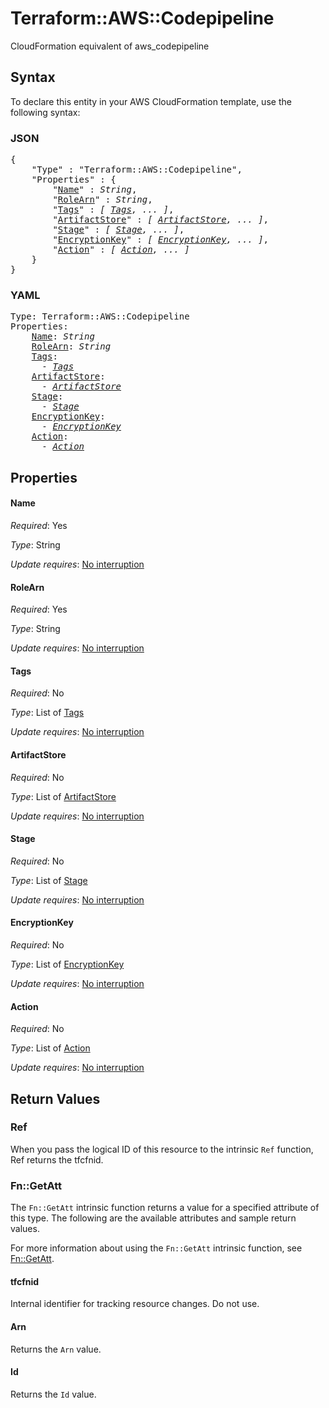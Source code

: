 # Terraform::AWS::Codepipeline

CloudFormation equivalent of aws_codepipeline

## Syntax

To declare this entity in your AWS CloudFormation template, use the following syntax:

### JSON

<pre>
{
    "Type" : "Terraform::AWS::Codepipeline",
    "Properties" : {
        "<a href="#name" title="Name">Name</a>" : <i>String</i>,
        "<a href="#rolearn" title="RoleArn">RoleArn</a>" : <i>String</i>,
        "<a href="#tags" title="Tags">Tags</a>" : <i>[ <a href="tags.md">Tags</a>, ... ]</i>,
        "<a href="#artifactstore" title="ArtifactStore">ArtifactStore</a>" : <i>[ <a href="artifactstore.md">ArtifactStore</a>, ... ]</i>,
        "<a href="#stage" title="Stage">Stage</a>" : <i>[ <a href="stage.md">Stage</a>, ... ]</i>,
        "<a href="#encryptionkey" title="EncryptionKey">EncryptionKey</a>" : <i>[ <a href="encryptionkey.md">EncryptionKey</a>, ... ]</i>,
        "<a href="#action" title="Action">Action</a>" : <i>[ <a href="action.md">Action</a>, ... ]</i>
    }
}
</pre>

### YAML

<pre>
Type: Terraform::AWS::Codepipeline
Properties:
    <a href="#name" title="Name">Name</a>: <i>String</i>
    <a href="#rolearn" title="RoleArn">RoleArn</a>: <i>String</i>
    <a href="#tags" title="Tags">Tags</a>: <i>
      - <a href="tags.md">Tags</a></i>
    <a href="#artifactstore" title="ArtifactStore">ArtifactStore</a>: <i>
      - <a href="artifactstore.md">ArtifactStore</a></i>
    <a href="#stage" title="Stage">Stage</a>: <i>
      - <a href="stage.md">Stage</a></i>
    <a href="#encryptionkey" title="EncryptionKey">EncryptionKey</a>: <i>
      - <a href="encryptionkey.md">EncryptionKey</a></i>
    <a href="#action" title="Action">Action</a>: <i>
      - <a href="action.md">Action</a></i>
</pre>

## Properties

#### Name

_Required_: Yes

_Type_: String

_Update requires_: [No interruption](https://docs.aws.amazon.com/AWSCloudFormation/latest/UserGuide/using-cfn-updating-stacks-update-behaviors.html#update-no-interrupt)

#### RoleArn

_Required_: Yes

_Type_: String

_Update requires_: [No interruption](https://docs.aws.amazon.com/AWSCloudFormation/latest/UserGuide/using-cfn-updating-stacks-update-behaviors.html#update-no-interrupt)

#### Tags

_Required_: No

_Type_: List of <a href="tags.md">Tags</a>

_Update requires_: [No interruption](https://docs.aws.amazon.com/AWSCloudFormation/latest/UserGuide/using-cfn-updating-stacks-update-behaviors.html#update-no-interrupt)

#### ArtifactStore

_Required_: No

_Type_: List of <a href="artifactstore.md">ArtifactStore</a>

_Update requires_: [No interruption](https://docs.aws.amazon.com/AWSCloudFormation/latest/UserGuide/using-cfn-updating-stacks-update-behaviors.html#update-no-interrupt)

#### Stage

_Required_: No

_Type_: List of <a href="stage.md">Stage</a>

_Update requires_: [No interruption](https://docs.aws.amazon.com/AWSCloudFormation/latest/UserGuide/using-cfn-updating-stacks-update-behaviors.html#update-no-interrupt)

#### EncryptionKey

_Required_: No

_Type_: List of <a href="encryptionkey.md">EncryptionKey</a>

_Update requires_: [No interruption](https://docs.aws.amazon.com/AWSCloudFormation/latest/UserGuide/using-cfn-updating-stacks-update-behaviors.html#update-no-interrupt)

#### Action

_Required_: No

_Type_: List of <a href="action.md">Action</a>

_Update requires_: [No interruption](https://docs.aws.amazon.com/AWSCloudFormation/latest/UserGuide/using-cfn-updating-stacks-update-behaviors.html#update-no-interrupt)

## Return Values

### Ref

When you pass the logical ID of this resource to the intrinsic `Ref` function, Ref returns the tfcfnid.

### Fn::GetAtt

The `Fn::GetAtt` intrinsic function returns a value for a specified attribute of this type. The following are the available attributes and sample return values.

For more information about using the `Fn::GetAtt` intrinsic function, see [Fn::GetAtt](https://docs.aws.amazon.com/AWSCloudFormation/latest/UserGuide/intrinsic-function-reference-getatt.html).

#### tfcfnid

Internal identifier for tracking resource changes. Do not use.

#### Arn

Returns the <code>Arn</code> value.

#### Id

Returns the <code>Id</code> value.

